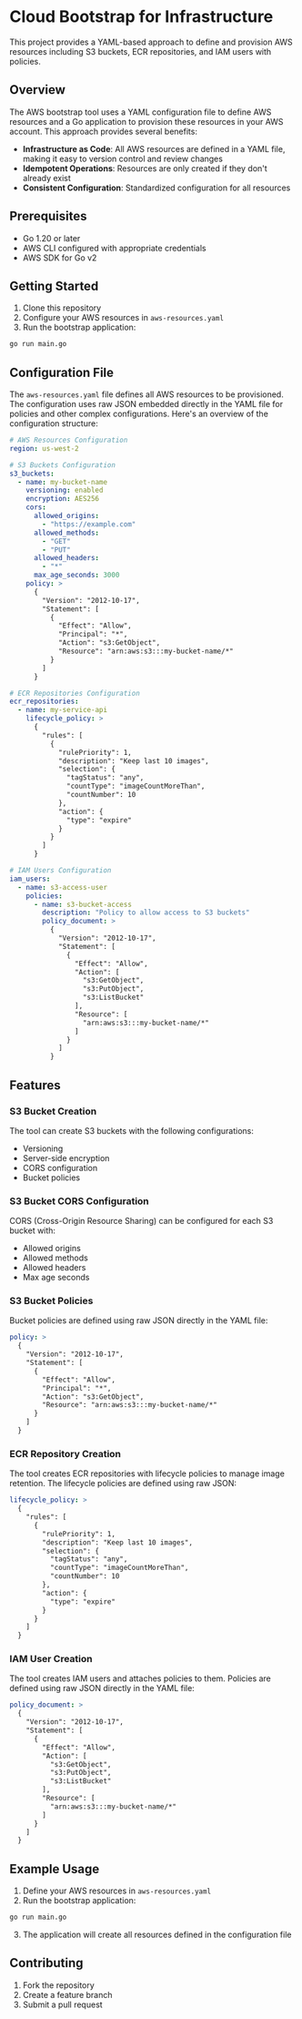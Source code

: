 # Cloud Bootstrap for Infrastructure

This project provides a YAML-based approach to define and provision AWS resources including S3 buckets, ECR repositories, and IAM users with policies.

## Overview

The AWS bootstrap tool uses a YAML configuration file to define AWS resources and a Go application to provision these resources in your AWS account. This approach provides several benefits:

- **Infrastructure as Code**: All AWS resources are defined in a YAML file, making it easy to version control and review changes
- **Idempotent Operations**: Resources are only created if they don't already exist
- **Consistent Configuration**: Standardized configuration for all resources

## Prerequisites

- Go 1.20 or later
- AWS CLI configured with appropriate credentials
- AWS SDK for Go v2

## Getting Started

1. Clone this repository
2. Configure your AWS resources in `aws-resources.yaml`
3. Run the bootstrap application:

```bash
go run main.go
```

## Configuration File

The `aws-resources.yaml` file defines all AWS resources to be provisioned. The configuration uses raw JSON embedded directly in the YAML file for policies and other complex configurations. Here's an overview of the configuration structure:

```yaml
# AWS Resources Configuration
region: us-west-2

# S3 Buckets Configuration
s3_buckets:
  - name: my-bucket-name
    versioning: enabled
    encryption: AES256
    cors:
      allowed_origins:
        - "https://example.com"
      allowed_methods:
        - "GET"
        - "PUT"
      allowed_headers:
        - "*"
      max_age_seconds: 3000
    policy: >
      {
        "Version": "2012-10-17",
        "Statement": [
          {
            "Effect": "Allow",
            "Principal": "*",
            "Action": "s3:GetObject",
            "Resource": "arn:aws:s3:::my-bucket-name/*"
          }
        ]
      }

# ECR Repositories Configuration
ecr_repositories:
  - name: my-service-api
    lifecycle_policy: >
      {
        "rules": [
          {
            "rulePriority": 1,
            "description": "Keep last 10 images",
            "selection": {
              "tagStatus": "any",
              "countType": "imageCountMoreThan",
              "countNumber": 10
            },
            "action": {
              "type": "expire"
            }
          }
        ]
      }

# IAM Users Configuration
iam_users:
  - name: s3-access-user
    policies:
      - name: s3-bucket-access
        description: "Policy to allow access to S3 buckets"
        policy_document: >
          {
            "Version": "2012-10-17",
            "Statement": [
              {
                "Effect": "Allow",
                "Action": [
                  "s3:GetObject",
                  "s3:PutObject",
                  "s3:ListBucket"
                ],
                "Resource": [
                  "arn:aws:s3:::my-bucket-name/*"
                ]
              }
            ]
          }
```

## Features

### S3 Bucket Creation

The tool can create S3 buckets with the following configurations:
- Versioning
- Server-side encryption
- CORS configuration
- Bucket policies

### S3 Bucket CORS Configuration

CORS (Cross-Origin Resource Sharing) can be configured for each S3 bucket with:
- Allowed origins
- Allowed methods
- Allowed headers
- Max age seconds

### S3 Bucket Policies

Bucket policies are defined using raw JSON directly in the YAML file:

```yaml
policy: >
  {
    "Version": "2012-10-17",
    "Statement": [
      {
        "Effect": "Allow",
        "Principal": "*",
        "Action": "s3:GetObject",
        "Resource": "arn:aws:s3:::my-bucket-name/*"
      }
    ]
  }
```

### ECR Repository Creation

The tool creates ECR repositories with lifecycle policies to manage image retention. The lifecycle policies are defined using raw JSON:

```yaml
lifecycle_policy: >
  {
    "rules": [
      {
        "rulePriority": 1,
        "description": "Keep last 10 images",
        "selection": {
          "tagStatus": "any",
          "countType": "imageCountMoreThan",
          "countNumber": 10
        },
        "action": {
          "type": "expire"
        }
      }
    ]
  }
```

### IAM User Creation

The tool creates IAM users and attaches policies to them. Policies are defined using raw JSON directly in the YAML file:

```yaml
policy_document: >
  {
    "Version": "2012-10-17",
    "Statement": [
      {
        "Effect": "Allow",
        "Action": [
          "s3:GetObject",
          "s3:PutObject",
          "s3:ListBucket"
        ],
        "Resource": [
          "arn:aws:s3:::my-bucket-name/*"
        ]
      }
    ]
  }
```

## Example Usage

1. Define your AWS resources in `aws-resources.yaml`
2. Run the bootstrap application:

```bash
go run main.go
```

3. The application will create all resources defined in the configuration file

## Contributing

1. Fork the repository
2. Create a feature branch
3. Submit a pull request

